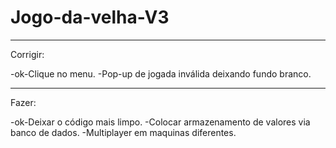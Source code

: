 # Jogo-da-velha-V3

--------------------------------------------------------
Corrigir:

  -ok-Clique no menu.
     -Pop-up de jogada inválida deixando fundo branco.
  
--------------------------------------------------------
Fazer:

  -ok-Deixar o código mais limpo.
     -Colocar armazenamento de valores via banco de dados.
     -Multiplayer em maquinas diferentes.
